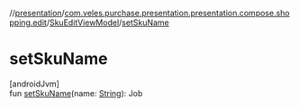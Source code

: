 //[presentation](../../../index.md)/[com.veles.purchase.presentation.presentation.compose.shopping.edit](../index.md)/[SkuEditViewModel](index.md)/[setSkuName](set-sku-name.md)

# setSkuName

[androidJvm]\
fun [setSkuName](set-sku-name.md)(name: [String](https://kotlinlang.org/api/latest/jvm/stdlib/kotlin/-string/index.html)): Job
